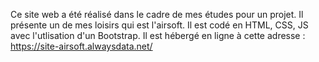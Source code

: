 Ce site web a été réalisé dans le cadre de mes études pour un projet.
Il présente un de mes loisirs qui est l'airsoft.
Il est codé en HTML, CSS, JS avec l'utlisation d'un Bootstrap.
Il est hébergé en ligne à cette adresse : https://site-airsoft.alwaysdata.net/
